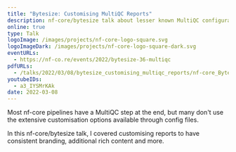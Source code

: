 ```yaml
---
title: "Bytesize: Customising MultiQC Reports"
description: nf-core/bytesize talk about lesser known MultiQC configuration options
online: true
type: Talk
logoImage: /images/projects/nf-core-logo-square.svg
logoImageDark: /images/projects/nf-core-logo-square-dark.svg
eventURLs:
  - https://nf-co.re/events/2022/bytesize-36-multiqc
pdfURLs:
  - /talks/2022/03/08/bytesize_customising_multiqc_reports/nf-core_Bytesize_-_MultiQC.pdf
youtubeIDs:
  - a3_IYSMrKAk
date: 2022-03-08
---
```


Most nf-core pipelines have a MultiQC step at the end,
but many don't use the extensive customisation options available through config files.

In this nf-core/bytesize talk, I covered customising reports to have consistent
branding, additional rich content and more.
